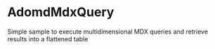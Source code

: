 # AdomdMdxQuery
Simple sample to execute multidimensional MDX queries and retrieve results into a flattened table
